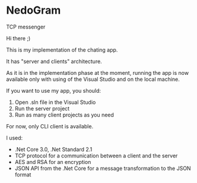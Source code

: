 # NedoGram
TCP messenger

Hi there ;)

This is my implementation of the chating app. 

It has "server and clients" architecture. 

As it is in the implementation phase at the moment, running the app is now available only with using of the Visual Studio and on the local machine.

If you want to use my app, you should:
  1. Open .sln file in the Visual Studio
  2. Run the server project
  3. Run as many client projects as you need
 
For now, only CLI client is available.

I used:
- .Net Core 3.0, .Net Standard 2.1
- TCP protocol for a communication between a client and the server
- AES and RSA for an encryption
- JSON API from the .Net Core for a message transformation to the JSON format
